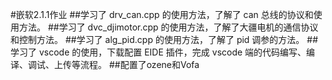 #嵌软2.1.1作业
##学习了 drv_can.cpp 的使用方法，了解了 can 总线的协议和使用方法。
##学习了 dvc_djimotor.cpp 的使用方法，了解了大疆电机的通信协议和控制方法。
##学习了 alg_pid.cpp 的使用方法，了解了 pid 调参的方法。
##学习了 vscode 的使用，下载配置 EIDE 插件，完成 vscode 端的代码编写、编译、调试、上传等流程。
##配置了ozene和Vofa